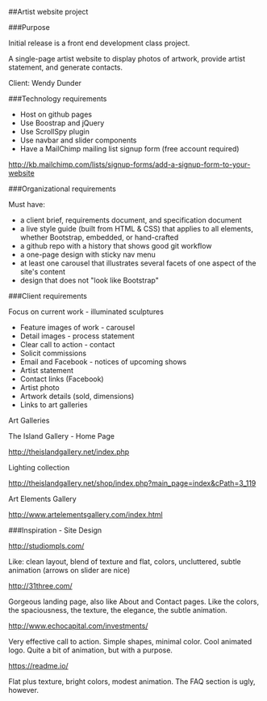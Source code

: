 ##Artist website project

###Purpose

Initial release is a front end development class project.

A single-page artist website to display photos of artwork, provide artist statement, and generate contacts.

Client: Wendy Dunder

###Technology requirements

* Host on github pages
* Use Boostrap and jQuery
* Use ScrollSpy plugin
* Use navbar and slider components
* Have a MailChimp mailing list signup form (free account required)

http://kb.mailchimp.com/lists/signup-forms/add-a-signup-form-to-your-website

###Organizational requirements

Must have:

* a client brief, requirements document, and specification document
* a live style guide (built from HTML & CSS) that applies to all elements, whether Bootstrap, embedded, or hand-crafted
* a github repo with a history that shows good git workflow
* a one-page design with sticky nav menu
* at least one carousel that illustrates several facets of one aspect of the site's content
* design that does not "look like Bootstrap"

###Client requirements

Focus on current work - illuminated sculptures

* Feature images of work - carousel
* Detail images - process statement
* Clear call to action - contact
* Solicit commissions
* Email and Facebook - notices of upcoming shows
* Artist statement
* Contact links (Facebook)
* Artist photo
* Artwork details (sold, dimensions)
* Links to art galleries

Art Galleries

The Island Gallery - Home Page

http://theislandgallery.net/index.php

Lighting collection

http://theislandgallery.net/shop/index.php?main_page=index&cPath=3_119

Art Elements Gallery

http://www.artelementsgallery.com/index.html

###Inspiration - Site Design

http://studiompls.com/

Like: clean layout, blend of texture and flat, colors, uncluttered, subtle animation (arrows on slider are nice)

http://31three.com/

Gorgeous landing page, also like About and Contact pages. Like the colors, the spaciousness, the texture, the elegance, the subtle animation.

http://www.echocapital.com/investments/

Very effective call to action. Simple shapes, minimal color. Cool animated logo. Quite a bit of animation, but with a purpose. 

https://readme.io/

Flat plus texture, bright colors, modest animation. The FAQ section is ugly, however.